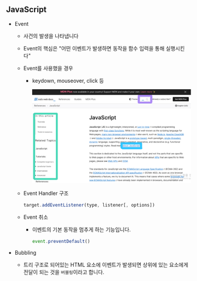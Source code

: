 ## JavaScript

* Event

  * 사건의 발생을 나타냅니다

  * Event의 핵심은 "어떤 이벤트가 발생하면 동작을 함수 입력을 통해 실행시킨다"

  * Event를 사용했을 경우

    * keydown, mouseover, click 등

      ![](0919_JavaScript.assets/Event-16635652198602.png)

  

  * Event Handler 구조

    ```javascript
    target.addEventListener(type, listener[, options])
    ```

    

  * Event 취소

    * 이벤트의 기본 동작을 멈추게 하는 기능입니다.

      ```javascript
      event.preventDefault()
      ```

      

* Bubbling

  * 트리 구조로 되어있는 HTML 요소에 이벤트가 발생되면 상위에 있는 요소에게 전달이 되는 것을 `버블링`이라고 합니다.